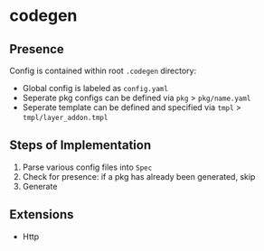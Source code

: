 # codegen

## Presence

Config is contained within root `.codegen` directory:

- Global config is labeled as `config.yaml`
- Seperate pkg configs can be defined via `pkg` > `pkg/name.yaml`
- Seperate template can be defined and specified via `tmpl` > `tmpl/layer_addon.tmpl`

## Steps of Implementation

1. Parse various config files into `Spec`
2. Check for presence: if a pkg has already been generated, skip
3. Generate

## Extensions

- Http